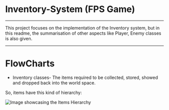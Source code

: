 
# Inventory-System (FPS Game)
----------------------------------------------------------

This project focuses on the implementation of the Inventory system, but in this readme, the summarisation of other aspects like Player, Enemy classes is also given.

-------------------------------------------------------

# FlowCharts

- Inventory classes- The items required to be collected, stored, showed and dropped back into the world space.

So, items have this kind of hierarchy:

![Image showcasing the Items Hierarchy](https://drive.google.com/file/d/1j3rKuseRB5p3_p-n036AaUG8wap0gs1I/view?usp=sharing)


